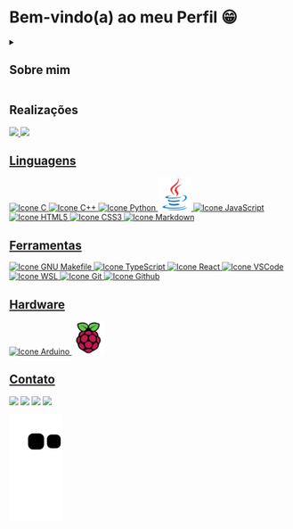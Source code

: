 # Bem-vindo(a) ao meu Perfil 😁

<details>
  <summary><h2>Sobre mim</h2></summary>
    
  Meu nome é David Propato e sou apaixonado por programação e sempre estou ansioso para aprender e evoluir minhas habilidades. Além dos meus estudos, gosto de explorar outras paixões, como cinema, jogos e exercícios ao ar livre. Acredito que momentos compartilhados com pessoas próximas são especialmente significativos e valorizo essas conexões em minha vida.
  
  ### Graduação

  Sou aluno de graduação em Engenharia de Computação na UFES desde 2020/1. Tive o privilégio de participar por dois anos do [PICMe](https://picme.obmep.org.br/), um programa de iniciação científica e mestrado destinado a alunos medalhistas da [OBMEP](http://www.obmep.org.br/). Atualmente, estou envolvido em pesquisa de Iniciação Científica no [NEMO](#) (Núcleo de Estudos em Modelagem Conceitual e Ontologias) e também faço parte da equipe de TI da [Seng](https://semanadaengenharia.com/) (Semana da Engenharia). Essas oportunidades têm me permitido desenvolver ainda mais minhas habilidades e ampliar meus conhecimentos no campo da Engenharia de Computação.
  
  ### Objetivos
  
  Meu objetivo é me desenvolver continuamente e ingressar no mercado de trabalho, onde poderei adquirir valiosas experiências práticas no dia a dia. Estou empenhado em buscar novas oportunidades que me permitam crescer profissionalmente e contribuir de maneira significativa para a organização que eu venha a integrar.

</details>

## Realizações

 <div>
   <a href="https://github.com/Propato">
   <img height="180em" src="https://github-readme-stats.vercel.app/api?username=Propato&show_icons=true&theme=tokyonight&include_all_commits=true&count_private=true"/>
   <img height="180em" src="https://github-readme-stats.vercel.app/api/top-langs/?username=Propato&layout=compact&langs_count=6&theme=tokyonight"/>
</div>
     
## Linguagens
     
<div style="display: inline_block">
  <img alt="Icone C" title="C" height="60" src="https://user-images.githubusercontent.com/84464307/224509054-5fd43a1f-7330-4d0f-b066-25ff6df69f53.png">
  <img alt="Icone C++" title="C++" height="62" src="https://user-images.githubusercontent.com/84464307/224508522-ec01805d-f189-4bff-80b2-f2975b8e7910.svg">
  <img alt="Icone Python" title="Python" height="60" src="https://user-images.githubusercontent.com/84464307/224508507-cfc82cca-a03f-4cc4-9554-e338610eb653.svg">
  <img alt="Icone Java" title="Java" height="60" src="https://github.com/devicons/devicon/blob/1119b9f84c0290e0f0b38982099a2bd027a48bf1/icons/java/java-original.svg">
  <img alt="Icone JavaScript" title="JavaScript" height="60" src="https://user-images.githubusercontent.com/84464307/224508215-145809cc-682b-448e-afd5-02ac50b3e36a.svg">
  <img alt="Icone HTML5" title="HTML5" height="60" src="https://user-images.githubusercontent.com/84464307/224508238-46e92293-d7bc-49e3-8b99-90e29f76a47b.svg">
  <img alt="Icone CSS3" title="CSS3" height="60" src="https://user-images.githubusercontent.com/84464307/224508250-b8476c60-4d40-4449-9af2-91f11abe4976.svg">
  <img alt="Icone Markdown" title="Markdown" height="60" src="https://user-images.githubusercontent.com/84464307/224508563-1e8af729-6f43-4fa5-8e6a-259bcb267a24.svg">
</div>
  
## Ferramentas
  
<div style="display: inline_block">
  <img alt="Icone GNU Makefile" title="GNU Makefile" height="60" src="https://user-images.githubusercontent.com/84464307/224509679-b957b786-f83a-403a-b088-7132a54bd024.svg">
  <img alt="Icone TypeScript" title="TypeScript" height="60" src="https://user-images.githubusercontent.com/84464307/224509723-5c1dea02-7e46-4589-b156-884e770ee6ec.svg">
  <img alt="Icone React" title="React" height="60" src="https://user-images.githubusercontent.com/84464307/224509784-825a786c-c9a8-4ba8-9c8c-94fe5ed299cf.svg">
  <img alt="Icone VSCode" title="VSCode" height="60" src="https://user-images.githubusercontent.com/84464307/224509816-11ec8ace-5546-4664-88f9-c759f4b57b73.svg">
  <img alt="Icone WSL" title="Subsistema Windows para Linux" height="60" src="https://user-images.githubusercontent.com/84464307/224509875-d626ebb5-6c2b-4c1d-bdbe-7eb7dcf01458.png">
  <img alt="Icone Git" title="Git" height="60" src="https://user-images.githubusercontent.com/84464307/224510001-3e60f54c-2a0a-4ae9-bee6-f5b10df9ecf1.svg">
  <img alt="Icone Github" title="Github" height="60" src="https://user-images.githubusercontent.com/84464307/224510236-b9d8e5aa-25aa-4008-9491-99cf8bb7b532.png">
</div>
 
## Hardware
  
<div style="display: inline_block">
  <img alt="Icone Arduino" title="Arduino" height="60" src="https://user-images.githubusercontent.com/84464307/224510603-775b30db-023f-45f9-bf56-42822cacb603.svg">
  <img alt="Icone Raspberry Pi" title="Raspberry Pi" height="60" src="https://github.com/devicons/devicon/blob/1119b9f84c0290e0f0b38982099a2bd027a48bf1/icons/raspberrypi/raspberrypi-original.svg">
</div>  
 
## Contato
 
<div> 
  <a href="https://www.instagram.com/david.propato/" target="_blank"><img src="https://img.shields.io/badge/Instagram-%23E4405F?style=for-the-badge&logo=instagram&logoColor=white" target="_blank"></a>
  <a href = "mailto:david123propato@gmail.com"><img src="https://img.shields.io/badge/Gmail-%23333?style=for-the-badge&logo=gmail&logoColor=white" target="_blank"></a>
  <a href="https://www.linkedin.com/in/david-propato-ab2694220/" target="_blank"><img src="https://img.shields.io/badge/LinkedIn-%230077B5?style=for-the-badge&logo=linkedin&logoColor=white" target="_blank"></a>
  <a href="https://wa.me/5527998661654?text=Ol%C3%A1%21+Encontrei+seu+n%C3%BAmero+no+Github+e+me+interessei+pelo+seu+trabalho.+Podemos+conversar%3F" target="_blank"><img src="https://img.shields.io/badge/Whatsapp-25D366?style=for-the-badge&logo=whatsapp&logoColor=white" target="_blank"></a>
  
  ![Snake animation](https://github.com/Propato/Propato/blob/output/github-contribution-grid-snake.svg)

</div>
